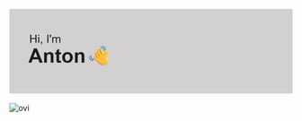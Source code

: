<p align="center">
  <img src="https://github.com/elr1c180/elr1c180/blob/main/header.png?raw=true" alt="Баннер" />
</p>
<img src="https://github-readme-stats.vercel.app/api/top-langs?username=madushadhanushka&show_icons=true&locale=en&layout=compact&theme=chartreuse-dark" alt="ovi" />
